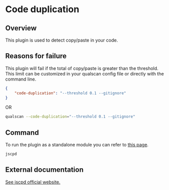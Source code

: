 # Code duplication

## Overview

This plugin is used to detect copy/paste in your code.

## Reasons for failure
This plugin will fail if the total of copy/paste is greater than the threshold.
This limit can be customized in your qualscan config file or directly with the command line.

```json
{
    "code-duplication": "--threshold 0.1 --gitignore"
}
```

OR

```bash
qualscan --code-duplication="--threshold 0.1 --gitignore"
```

## Command
To run the plugin as a standalone module you can refer to [this page](https://www.npmjs.com/package/jscpd).

```bash
jscpd
```

## External documentation

[See jscpd official website.](https://github.com/kucherenko/jscpd)
